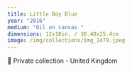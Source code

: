 ```yaml
---
title: Little Boy Blue
year: "2016"
medium: "Oil on canvas "
dimensions: 12x10in. / 30.48x25.4cm
image: /img/collections/img_1479.jpeg
---
```

🔴 Private collection - United Kingdom 
